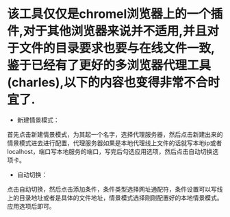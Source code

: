# 该工具仅仅是chromel浏览器上的一个插件,对于其他浏览器来说并不适用,并且对于文件的目录要求也要与在线文件一致,鉴于已经有了更好的多浏览器代理工具(charles),以下的内容也变得非常不合时宜了.

- 新建情景模式：

首先点击新建情景模式，为其起一个名字，选择代理服务器，然后点击新建出来的情景模式进去进行配置，代理服务器如果是本地代理线上文件的话就写本地ip或者localhost，端口写本地服务的端口，写完后勾选应用选项，然后点击自动切换选项卡。

- 自动切换：

点击自动切换，然后点击添加条件，条件类型选择网址通配符，条件设置可以写线上的目录地址或者是具体的文件地址，情景模式选择刚刚配置好的本地情景模式。应用选项后即可。
